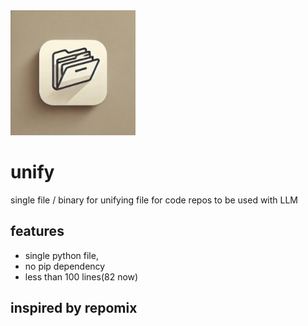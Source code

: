 
<img src="https://github.com/muonium-ai/unify/blob/main/images/logo.png" alt="Unify Logo" width="200"/>

# unify
single file / binary for unifying file for code repos to be used with LLM

## features
- single python file, 
- no pip dependency
- less than 100 lines(82 now)

## inspired by repomix